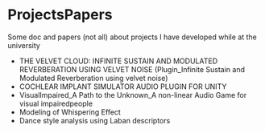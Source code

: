 # ProjectsPapers
Some doc and papers (not all) about projects I have developed while at the university

- THE VELVET CLOUD: INFINITE SUSTAIN AND MODULATED REVERBERATION USING VELVET NOISE (Plugin_Infinite Sustain and Modulated Reverberation using velvet noise)
- COCHLEAR IMPLANT SIMULATOR AUDIO PLUGIN FOR UNITY
- VisualImpaired_A Path to the Unknown_A non-linear Audio Game for visual impairedpeople
- Modeling of Whispering Effect
- Dance style analysis using Laban descriptors
